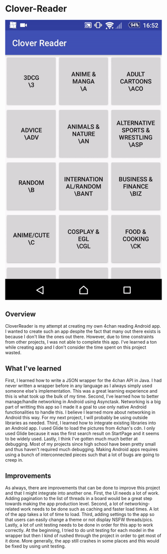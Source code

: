 # Clover-Reader

![Alt text](snippet.gif?raw=true)

## Overview
CloverReader is my attempt at creating my own 4chan reading Android app. I wanted to create such an app despite the fact that many out there exists is because I don't like the ones out there. However, due to time constraints from other projects, I was not able to complete this app. I've learned a ton while creating app and I don't consider the time spent on this project wasted.

## What I've learned
First, I learned how to write a JSON wrapper for the 4chan API in Java. I had never written a wrapper before in any language as I always simply used someone else's implementation. This was a great learning experience and this is what took up the bulk of my time. Second, I've learned how to better manage/handle networking in Android using Asynctask. Networking is a big part of writting this app so I made it a goal to use only native Android functionalities to handle this. I believe I learned more about networking in Android this way. For my next project, I will probably be using outside libraries as needed. Third, I learned how to integrate existing libraries into an Android app. I used Glide to load the pictures from 4chan's cdn. I only used Glide because it was the first search result on StartPage and it seems to be widely used. Lastly, I think I've gotten much much better at debugging. Most of my projects since high school have been pretty small and thus haven't required much debugging. Making Android apps requires using a bunch of interconnected pieces such that a lot of bugs are going to creep in.

## Improvements
As always, there are improvements that can be done to improve this project and that I might integrate into another one. First, the UI needs a lot of work. Adding pagination to the list of threads in a board would be a great step towards making the app production level. Second, a lot of networking-related work needs to be done such as caching and faster load times. A lot of the app takes a lot of time to load. Third, adding settings to the app so that users can easily change a theme or not display NSFW threads/pics. Lastly, a lot of unit testing needs to be done in order for this app to work correctly. At the beginning, I tried to do unit testing for each model in the wrapper but then I kind of rushed through the project in order to get most of it done. More generally, the app still crashes in some places and this would be fixed by using unit testing.
